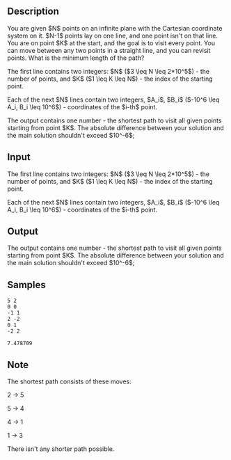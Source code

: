## Description

<div><p>You are given $N$ points on an infinite plane with the Cartesian coordinate system on it. $N-1$ points lay on one line, and one point isn't on that line. You are on point $K$ at the start, and the goal is to visit every point. You can move between any two points in a straight line, and you can revisit points. What is the minimum length of the path? </p></div><div class="input-specification"><p>The first line contains two integers: $N$ ($3 \leq N \leq 2*10^5$) - the number of points, and $K$ ($1 \leq K \leq N$) - the index of the starting point.</p><p>Each of the next $N$ lines contain two integers, $A_i$, $B_i$ ($-10^6 \leq A_i, B_i \leq 10^6$) - coordinates of the $i-th$ point.</p></div><div class="output-specification"><p>The output contains one number - the shortest path to visit all given points starting from point $K$. The absolute difference between your solution and the main solution shouldn't exceed $10^-6$;</p></div>

## Input

<p>The first line contains two integers: $N$ ($3 \leq N \leq 2*10^5$) - the number of points, and $K$ ($1 \leq K \leq N$) - the index of the starting point.</p><p>Each of the next $N$ lines contain two integers, $A_i$, $B_i$ ($-10^6 \leq A_i, B_i \leq 10^6$) - coordinates of the $i-th$ point.</p>

## Output

<p>The output contains one number - the shortest path to visit all given points starting from point $K$. The absolute difference between your solution and the main solution shouldn't exceed $10^-6$;</p>

## Samples

```input1
5 2
0 0
-1 1
2 -2
0 1
-2 2
```

```output1
7.478709
```




## Note

<p>The shortest path consists of these moves: </p><p>2 -&gt; 5 </p><p>5 -&gt; 4 </p><p>4 -&gt; 1 </p><p>1 -&gt; 3 </p><p>There isn't any shorter path possible.</p>

